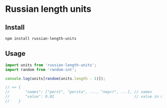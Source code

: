 # Russian length units

## Install
```
npm install russian-length-units
```

## Usage
```js
import units from 'russian-length-units';
import random from 'random-int';

console.log(units[random(units.length - 1)]);

// => {
//       "names": ["perst", "persta", ..., "перст", ...], // names
//       "value": 0.02                                    // value in meters
//    }
```

